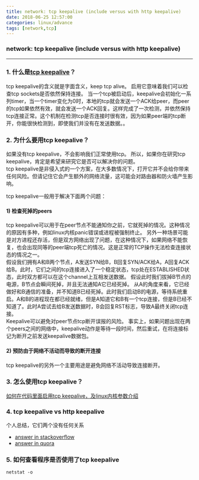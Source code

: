 ```yaml
---
title: network: tcp keepalive (include versus with http keepalive)
date: 2018-06-25 12:57:00
categories: linux/advance
tags: [network,tcp]
---
```

### network: tcp keepalive (include versus with http keepalive)

---

### 1. 什么是[tcp keepalive](http://tldp.org/HOWTO/TCP-Keepalive-HOWTO/overview.html)？
tcp keepalive的含义就是字面含义，keep tcp alive。 启用它意味着我们可以检查tcp sockets是否依然保持连接。 当一个tcp被启动后，keepalive会初始化一系列timer，当一个timer变化为0时，本地的tcp就会发送一个ACK给peer，而peer的tcp如果依然有效，就会发送一个ACK回复。这样完成了一次检测，并依然保持tcp连接正常。这个机制在检测tcp是否连接时很有效，因为如果peer端的tcp断开，你能很快检测到，即使我们并没有在发送数据。。

### 2. 为什么要用tcp keepalive？
如果没有tcp keepalive，不会影响我们正常使用tcp。 所以，如果你在研究tcp keepalive，肯定是希望来研究它是否可以解决你的问题。  
tcp keepalive是非侵入式的一个方案，在大多数情况下，打开它并不会给你带来任何风险。但请记住它会产生额外的网络流量，这可能会对路由器和防火墙产生影响。  

tcp keepalive一般用于解决下面两个问题：
#### 1) 检查死掉的peers
tcp keepalive可以用于在peer节点不能通知你之前，它就死掉的情况。这种情况的原因有多种，例如linux内核panic错误或进程被强制终止。 另外一种场景可能是对方进程还存活，但是双方网络出现了问题，在这种情况下，如果网络不能恢复，也会出现同等的peer端tcp死亡的情况。这是正常的TCP操作无法检查连接状态的情况之一。  
假设我们拥有A和B两个节点，A发送SYN给B，B回复SYN/ACK给A，A回复ACK给B。此时，它们之间的tcp连接进入了一个稳定状态，tcp处在ESTABLISHED状态，此时双方都可以在这个channel上互相发送数据。 假设此时我们拔掉B节点的电源，B节点会瞬间死掉，并且无法通知A它已经死掉。 从A的角度来看，它已经做好和B通信的准备，并不知道B已经死掉。此时我们启动B的电源，等待系统重启。A和B的进程现在都已经就绪，但是A知道它和B有一个tcp连接，但是B已经不知道了。此时A尝试去给B发送数据时，B会回复RST标志，导致A最终关闭tcp连接。  
Keepalive可以避免对peer节点tcp断开误报的风险。 事实上，如果问题出现在两个peers之间的网络中，keepalive动作是等待一段时间，然后重试，在将连接标记为断开之前发送keepalive数据包。

#### 2) 预防由于网络不活动而导致的断开连接
tcp keepalive的另外一个主要用途是避免网络不活动导致连接断开。

### 3. 怎么使用tcp keepalive？
[如何在代码里面启用tcp keepalive，及linux内核参数介绍](http://tldp.org/HOWTO/TCP-Keepalive-HOWTO/usingkeepalive.html)

### 4. tcp keepalive vs http keepalive
个人总结，它们两个没有任何关系
- [answer in stackoverflow](https://stackoverflow.com/questions/9334401/http-keep-alive-and-tcp-keep-alive)
- [answer in quora](https://www.quora.com/How-does-http-keep-alive-works-whats-the-difference-between-tcp-keep-alive-and-http-keep-alive)

### 5. 如何查看程序是否使用了tcp keepalive
`netstat -o`